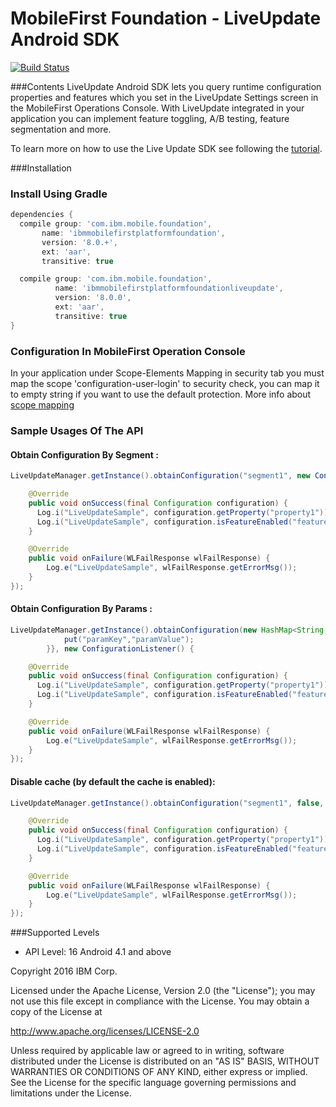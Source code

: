 MobileFirst Foundation - LiveUpdate Android SDK
===

[![Build Status](https://travis-ci.org/mfpdev/mfp-live-update-android-sdk.svg?branch=master)](https://travis-ci.org/mfpdev/mfp-live-update-android-sdk)

###Contents
LiveUpdate Android SDK lets you query runtime configuration properties and features which you set in the LiveUpdate Settings screen in the MobileFirst Operations Console.
With LiveUpdate integrated in your application you can implement feature toggling, A/B testing, feature segmentation and more.

To learn more on how to use the Live Update SDK see following the [tutorial](https://mobilefirstplatform.ibmcloud.com/tutorials/en/foundation/8.0/using-the-mfpf-sdk/live-update/).

###Installation

### Install Using Gradle
```gradle
dependencies {
  compile group: 'com.ibm.mobile.foundation',
       name: 'ibmmobilefirstplatformfoundation',
       version: '8.0.+',
       ext: 'aar',
       transitive: true

  compile group: 'com.ibm.mobile.foundation',
          name: 'ibmmobilefirstplatformfoundationliveupdate',
          version: '8.0.0',
          ext: 'aar',
          transitive: true
}   
```

### Configuration In MobileFirst Operation Console
In your application under Scope-Elements Mapping in security tab you must map the scope 'configuration-user-login' to security check, you can map it to empty string if you want to use the default protection.  More info about [scope mapping](https://mobilefirstplatform.ibmcloud.com/tutorials/en/foundation/8.0/authentication-and-security/authorization-concepts/#scope-mapping)

### Sample Usages Of The API

#### Obtain Configuration By Segment :

```Java
LiveUpdateManager.getInstance().obtainConfiguration("segment1", new ConfigurationListener() {

    @Override
    public void onSuccess(final Configuration configuration) {
      Log.i("LiveUpdateSample", configuration.getProperty("property1"));
      Log.i("LiveUpdateSample", configuration.isFeatureEnabled("feature1").toString());
    }

    @Override
    public void onFailure(WLFailResponse wlFailResponse) {
        Log.e("LiveUpdateSample", wlFailResponse.getErrorMsg());
    }
});
```

#### Obtain Configuration By Params :

```Java
LiveUpdateManager.getInstance().obtainConfiguration(new HashMap<String, String>() {{
            put("paramKey","paramValue");
        }}, new ConfigurationListener() {

    @Override
    public void onSuccess(final Configuration configuration) {
      Log.i("LiveUpdateSample", configuration.getProperty("property1"));
      Log.i("LiveUpdateSample", configuration.isFeatureEnabled("feature1").toString());
    }

    @Override
    public void onFailure(WLFailResponse wlFailResponse) {
        Log.e("LiveUpdateSample", wlFailResponse.getErrorMsg());
    }
});
```


#### Disable cache (by default the cache is enabled):

```Java
LiveUpdateManager.getInstance().obtainConfiguration("segment1", false, new ConfigurationListener() {

    @Override
    public void onSuccess(final Configuration configuration) {
      Log.i("LiveUpdateSample", configuration.getProperty("property1"));
      Log.i("LiveUpdateSample", configuration.isFeatureEnabled("feature1").toString());
    }

    @Override
    public void onFailure(WLFailResponse wlFailResponse) {
        Log.e("LiveUpdateSample", wlFailResponse.getErrorMsg());
    }
});
```

###Supported Levels
- API Level: 16 Android 4.1 and above

Copyright 2016 IBM Corp.

Licensed under the Apache License, Version 2.0 (the "License");
you may not use this file except in compliance with the License.
You may obtain a copy of the License at

http://www.apache.org/licenses/LICENSE-2.0

Unless required by applicable law or agreed to in writing, software
distributed under the License is distributed on an "AS IS" BASIS,
WITHOUT WARRANTIES OR CONDITIONS OF ANY KIND, either express or implied.
See the License for the specific language governing permissions and
limitations under the License.
